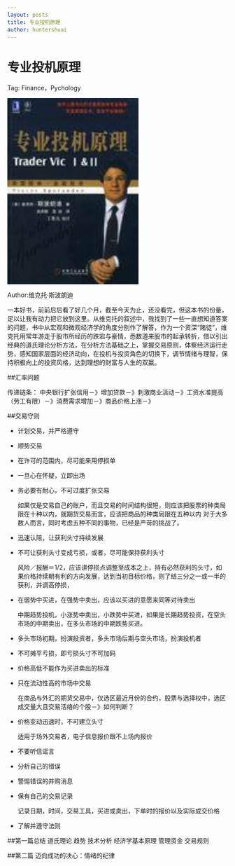 ```yaml
---
layout: posts
title: 专业投机原理
author: huntershuai
---
```


专业投机原理
===
Tag: Finance，Pychology

<a href="http://book.douban.com/subject/3027464/">
<img border="0" src="/images/trader_vic/front_page.jpg" alt="trader vic" width="300" align="middle"></img>
</a>

Author:维克托·斯波朗迪 

一本好书，前前后后看了好几个月，截至今天为止，还没看完，但这本书的份量，足以让我有动力把它放到这里。从维克托的叙述中，我找到了一些一直想知道答案的问题，书中从宏观和微观经济学的角度分别作了解答，作为一个资深“赌徒”，维克托用常年游走于股市所经历的跌宕与豪情，悉数道来股市的起承转折，借以引出经典的道氏理论分析方法，在分析方法基础之上，掌握交易原则，体察经济运行走势，感知国家层面的经济动向，在投机与投资角色的切换下，调节情绪与理智，保持积极向上的投资风格，达到理想的财富与人生的双赢。


##汇率问题

传递链条：
     中央银行扩张信用－》增加贷款－》刺激商业活动－》工资水准提高（劳工有限）－》消费需求增加－》商品价格上涨－》

##交易守则
- 计划交易，并严格遵守
- 顺势交易
- 在许可的范围内，尽可能来用停损单
- 一旦心在怀疑，立即出场
- 务必要有耐心，不可过度扩张交易
  
  如果仅是交易自己的账户，而且交易的时间结构很短，则应该把股票的种类局限在十种以内，就期货交易而言，应该把商品的种类局限在五种以内
     对于大多数人而言，同时考虑五种不同的事物，已经是严苛的挑战了。

- 迅速认陪，让获利头寸持续发展
- 不可让获利头寸变成亏损，或者，尽可能保持获利头寸
  
  风险／报酬＝1/2，应该讲停损点调整至成本之上，持有必然获利的头寸，如果价格持续朝有利的方向发展，达到当初目标价格，则了结三分之一或一半的获利，并调高停损，
  
- 在弱势中买进，在强势中卖出，应该以买进的意愿来同等对待卖出
  
  中期趋势投机，小涨势中卖出，小跌势中买进，如果是长期趋势投资，在空头市场的中期卖出，在多头市场的中期跌势买进。

- 多头市场初期，扮演投资者，多头市场后期与空头市场，扮演投机者
- 不可摊平亏损，即亏损头寸不可加码
- 价格高低不能作为买进卖出的标准
- 只在流动性高的市场中交易
  
  在商品与外汇的期货交易中，仅选区最近月份的合约，股票与选择权中，选区成交量大且交易活络的个股－》如何判断？
- 价格变动迅速时，不可建立头寸
  
  适用于场外交易者，电子信息报价跟不上场内报价
- 不要听信谣言
- 分析自己的错误
- 警惕错误的并购消息
- 保有自己的交易记录
  
  记录日期，时间，交易工具，买进或卖出，下单时的报价以及实际成交价格
- 了解并遵守法则

##第一篇总结
道氏理论
趋势
技术分析
经济学基本原理
管理资金
交易规则

##第二篇 迈向成功的决心：情绪的纪律